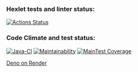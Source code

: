 ### Hexlet tests and linter status:
[![Actions Status](https://github.com/FirefullHawk/java-project-72/workflows/hexlet-check/badge.svg)](https://github.com/FirefullHawk/java-project-72/actions/workflows/hexlet-check.yml)

### Code Climate and test status:
[![Java-CI](https://github.com/FirefullHawk/java-project-72/actions/workflows/main.yml/badge.svg)](https://github.com/FirefullHawk/java-project-72/actions/workflows/main.yml)
[![Maintainability](https://api.codeclimate.com/v1/badges/c1afd3bba34ec82cf10a/maintainability)](https://codeclimate.com/github/FirefullHawk/java-project-72/maintainability)
[![MainTest Coverage](https://api.codeclimate.com/v1/badges/c1afd3bba34ec82cf10a/test_coverage)](https://codeclimate.com/github/FirefullHawk/java-project-72/test_coverage)

[Deno on Render](https://java-project-72-6y6y.onrender.com)
